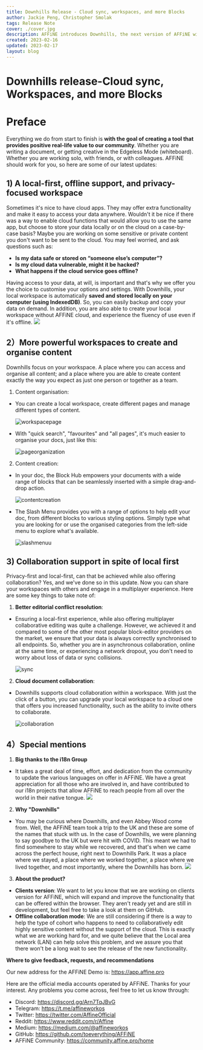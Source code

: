 ```yaml
---
title: Downhills Release - Cloud sync, workspaces, and more Blocks
author: Jackie Peng, Christopher Smolak
tags: Release Note
cover: ./cover.jpg
description: AFFiNE introduces Downhills, the next version of AFFiNE with multi-collaboration support that still prioritises the local-first experience.
created: 2023-02-16
updated: 2023-02-17
layout: blog
---
```


# Downhills release-Cloud sync, Workspaces, and more Blocks
# Preface
Everything we do from start to finish is **with the goal of creating a tool that provides positive real-life value to our community**. Whether you are writing a document, or getting creative in the Edgeless Mode (whiteboard). Whether you are working solo, with friends, or with colleagues. AFFiNE should work for you, so here are some of our latest updates:
## 1) A local-first, offline support, and privacy-focused workspace
Sometimes it's nice to have cloud apps. They may offer extra functionality and make it easy to access your data anywhere. Wouldn't it be nice if there was a way to enable cloud functions that would allow you to use the same app, but choose to store your data locally or on the cloud on a case-by-case basis? Maybe you are working on some sensitive or private content you don't want to be sent to the cloud. You may feel worried, and ask questions such as:
+ **Is my data safe or stored on “someone else’s computer”?**
+ **Is my cloud data vulnerable, might it be hacked?**
+ **What happens if the cloud service goes offline?**

Having access to your data, at will, is important and that's why we offer you the choice to customise your options and settings. With Downhills, your local workspace is automatically **saved and stored locally on your computer (using IndexedDB)**. So, you can easily backup and copy your data on demand. In addition, you are also able to create your local workspace without AFFiNE cloud, and experience the fluency of use even if it's offline.
![](./images/local-firstshowcase.png)
## 2）More powerful workspaces to create and organise content
Downhills focus on your workspace. A place where you can access and organise all content; and a place where you are able to create content exactly the way you expect as just one person or together as a team.

1. Content organisation: 

  + You can create a local workspace, create different pages and manage different types of content.

    ![workspacepage](./images/workspacepage.gif)
  + With "quick search", "favourites" and "all pages", it's much easier to organise your docs, just like this:

    ![pageorganization](./images/pageorganization.gif)

2. Content creation: 

  + In your doc, the Block Hub empowers your documents with a wide range of blocks that can be seamlessly inserted with a simple drag-and-drop action. 

    ![contentcreation](./images/contentcreation.gif)

  + The Slash Menu provides you with a range of options to help edit your doc, from different blocks to various styling options. Simply type what you are looking for or use the organised categories from the left-side menu to explore what's available. 

    ![slashmenuu](./images/slashmenuu.gif)

## 3) Collaboration support in spite of local first
Privacy-first and local-first, can that be achieved while also offering collaboration? Yes, and we've done so in this update. Now you can share your workspaces with others and engage in a multiplayer experience. Here are some key things to take note of:

1. **Better editorial conflict resolution**: 
+ Ensuring a local-first experience, while also offering multiplayer collaborative editing was quite a challenge. However, we achieved it and compared to some of the other most popular block-editor providers on the market, we ensure that your data is always correctly synchronised to all endpoints. So, whether you are in asynchronous collaboration, online at the same time, or experiencing a network dropout, you don't need to worry about loss of data or sync collisions.

  ![sync](./images/sync.gif)

2. **Cloud document collaboration**:
+ Downhills supports cloud collaboration within a workspace. With just the click of a button, you can upgrade your local workspace to a cloud one that offers you increased functionality, such as the ability to invite others to collaborate.

  ![collaboration](./images/collaboration.gif)

## 4）Special mentions
1. **Big thanks to the i18n Group**

+ It takes a great deal of time, effort, and dedication from the community to update the various languages on offer in AFFiNE. We have a great appreciation for all those who are involved in, and have contributed to our i18n projects that allow AFFiNE to reach people from all over the world in their native tongue.
![](./images/translationprogram.png)

2. **Why "Downhills"**

+ You may be curious where Downhills, and even Abbey Wood come from. Well, the AFFiNE team took a trip to the UK and these are some of the names that stuck with us. In the case of Downhills, we were planning to say goodbye to the UK but were hit with COVID. This meant we had to find somewhere to stay while we recovered, and that's when we came across the perfect house, right next to Downhills Park. It was a place where we stayed, a place where we worked together, a place where we lived together, and most importantly, where the Downhills has born.
![](./images/downhillspicture.png)


3. **About the product?**

  + **Clients version**: We want to let you know that we are working on clients version for AFFiNE, which will expand and improve the functionality that can be offered within the browser. They aren't ready yet and are still in development, but feel free to take a look at them on GitHub.
  + **Offline collaboration mode**: We are still considering if there is a way to help the type of cohort who happens to need to collaboratively edit highly sensitive content without the support of the cloud. This is exactly what we are working hard for, and we quite believe that the Local area network (LAN) can help solve this problem, and we assure you that there won't be a long wait to see the release of the new functionality.

**Where to give feedback, requests, and recommendations**

Our new address for the AFFiNE Demo is: https://app.affine.pro

Here are the official media accounts operated by AFFiNE. Thanks for your interest.
Any problems you come across, feel free to let us know through:
- Discord: https://discord.gg/Arn7TqJBvG
- Telegram: https://t.me/affineworkos
- Twitter: https://twitter.com/AffineOfficial
- Reddit: https://www.reddit.com/r/Affine
- Medium: https://medium.com/@affineworkos
- GitHub: https://github.com/toeverything/AFFiNE
- AFFiNE Community: https://community.affine.pro/home
